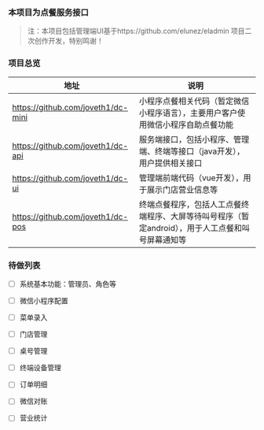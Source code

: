 ### 本项目为点餐服务接口

> 注：本项目包括管理端UI基于https://github.com/elunez/eladmin 项目二次创作开发，特别鸣谢！

### 项目总览

| 地址 |  说明 |
|---|---|
| https://github.com/joveth1/dc-mini | 小程序点餐相关代码（暂定微信小程序语言），主要用户客户使用微信小程序自助点餐功能 |
| https://github.com/joveth1/dc-api | 服务端接口，包括小程序、管理端、终端等接口（java开发），用户提供相关接口 |
| https://github.com/joveth1/dc-ui | 管理端前端代码（vue开发），用于展示门店营业信息等|
| https://github.com/joveth1/dc-pos | 终端点餐程序，包括人工点餐终端程序、大屏等待叫号程序（暂定android），用于人工点餐和叫号屏幕通知等 |


### 待做列表
- [ ] 系统基本功能：管理员、角色等
- [ ] 微信小程序配置
- [ ] 菜单录入
- [ ] 门店管理
- [ ] 桌号管理
- [ ] 终端设备管理
- [ ] 订单明细
- [ ] 微信对账
- [ ] 营业统计

